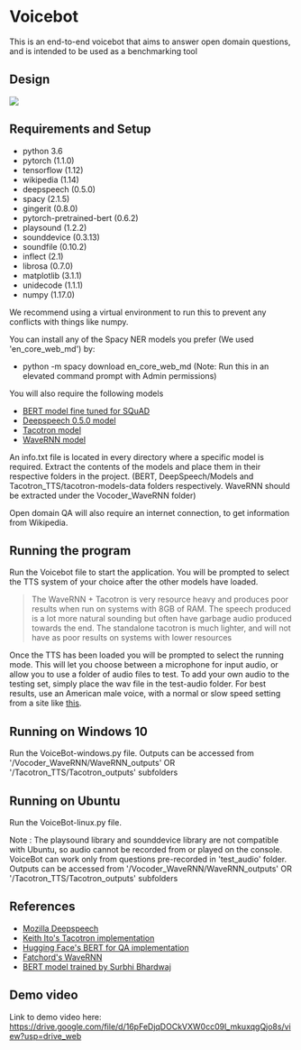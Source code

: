 # Voicebot

This is an end-to-end voicebot that aims to answer open domain questions, and is intended to be used as a benchmarking tool

## Design
**![](https://lh5.googleusercontent.com/2oFMv1ybATD_cmMO0CwzB-RAk6Nz-VG1wwDioIGWahLR4bVG51TIHbhHIUGTSpaLcVQS41QZIPOfX00VbZGCPa5O98st_VRsNlJnC3qEehpnEJrYLyLUOdCy-wiD34IC26wCac4KnxY)**


## Requirements and Setup

 - python 3.6
 - pytorch (1.1.0)
 - tensorflow (1.12)
 - wikipedia (1.14)
 - deepspeech (0.5.0)
 - spacy (2.1.5)
 - gingerit (0.8.0)
 - pytorch-pretrained-bert (0.6.2)
 - playsound (1.2.2)
 - sounddevice (0.3.13)
 - soundfile (0.10.2)
 - inflect (2.1)
 - librosa (0.7.0)
 - matplotlib (3.1.1)
 - unidecode (1.1.1)
 - numpy (1.17.0)
 
We recommend using a virtual environment to run this to prevent any conflicts with things like numpy.

You can install any of the Spacy NER models you prefer (We used 'en_core_web_md') by: 
 - python -m spacy download en_core_web_md
(Note: Run this in an elevated command prompt with Admin permissions)

You will also require the following models 

 - [BERT model fine tuned for SQuAD](https://drive.google.com/file/d/1hktnjAJOdOwPxTK3R-KST9-kUQFYPusM/view?usp=sharing)
 - [Deepspeech 0.5.0 model](https://github.com/mozilla/DeepSpeech/releases/download/v0.5.0/deepspeech-0.5.0-models.tar.gz)
 - [Tacotron model](http://data.keithito.com/data/speech/tacotron-20180906.tar.gz)
 - [WaveRNN model](https://drive.google.com/open?id=1mv0-1uTZpAGrH9GIjvFgjw-YeYg7mjiN)

 An info.txt file is located in every directory where a specific model is required.
 Extract the contents of the models and place them in their respective folders in the project. (BERT, DeepSpeech/Models and Tacotron_TTS/tacotron-models-data folders respectively. WaveRNN should be extracted under the Vocoder_WaveRNN folder)

Open domain QA will also require an internet connection, to get information from Wikipedia. 
 
 
## Running the program
Run the Voicebot file to start the application. You will be prompted to select the TTS system of your choice after the other models have loaded.
 > The WaveRNN + Tacotron is very resource heavy and produces poor results when run on systems with 8GB of RAM. The speech produced is a lot more natural sounding but often have garbage audio produced towards the end. The standalone tacotron is much lighter, and will not have as poor results on systems with lower resources

Once the TTS has been loaded you will be prompted to select the running mode. This will let you choose between a microphone for input audio, or allow you to use a folder of audio files to test. 
To add your own audio to the testing set, simply place the wav file in the test-audio folder. For best results, use an American male voice, with a normal or slow speed setting from a site like [this](http://www.fromtexttospeech.com/). 

## Running on Windows 10
Run the VoiceBot-windows.py file.
Outputs can be accessed from '/Vocoder_WaveRNN/WaveRNN_outputs' OR '/Tacotron_TTS/Tacotron_outputs' subfolders

## Running on Ubuntu
Run the VoiceBot-linux.py file.

Note : The playsound library and sounddevice library are not compatible with Ubuntu, so audio cannot be recorded from or played on the console.
VoiceBot can work only from questions pre-recorded in 'test_audio' folder.
Outputs can be accessed from '/Vocoder_WaveRNN/WaveRNN_outputs' OR '/Tacotron_TTS/Tacotron_outputs' subfolders

## References

 - [Mozilla Deepspeech](https://github.com/mozilla/DeepSpeech)
 - [Keith Ito's Tacotron implementation](https://github.com/keithito/tacotron)
 - [Hugging Face's BERT for QA implementation](https://github.com/huggingface/pytorch-transformers)
 - [Fatchord's WaveRNN](https://github.com/fatchord/WaveRNN)
 - [BERT model trained by Surbhi Bhardwaj](https://github.com/surbhardwaj/BERT-QnA-Squad_2.0_Finetuned_Model)

## Demo video
Link to demo video here: https://drive.google.com/file/d/16pFeDjqDOCkVXW0cc09l_mkuxqgQjo8s/view?usp=drive_web
